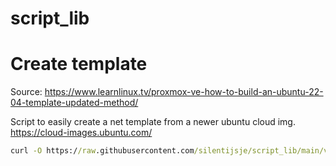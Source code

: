 # script_lib
# Create template

Source: https://www.learnlinux.tv/proxmox-ve-how-to-build-an-ubuntu-22-04-template-updated-method/

Script to easily create a net template from a newer ubuntu cloud img.
https://cloud-images.ubuntu.com/

```cmd
curl -O https://raw.githubusercontent.com/silentijsje/script_lib/main/vm-template.sh
```
